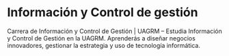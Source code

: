 # Información y Control de gestión
Carrera de Información y Control de Gestión | UAGRM – Estudia Información y Control de Gestión en la UAGRM. Aprenderás a diseñar negocios innovadores, gestionar la estrategia y uso de tecnología informática.

